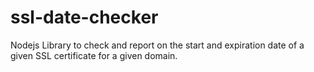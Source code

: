 # ssl-date-checker
Nodejs Library to check and report on the start and expiration date of a given SSL certificate for a given domain.
